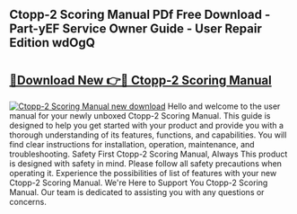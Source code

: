 ## Ctopp-2 Scoring Manual PDf Free Download - Part-yEF Service Owner Guide - User Repair Edition wdOgQ

# <h2><a href="http://bc36408.oget.top/?id=Ctopp-2+Scoring+Manual">🔗Download New 👉🔴 Ctopp-2 Scoring Manual</a></h2>

[![Ctopp-2 Scoring Manual new download](https://i.imgur.com/5g1atiW.png)](http://bc36408.oget.top/?id=Ctopp-2+Scoring+Manual)
Hello and welcome to the user manual for your newly unboxed Ctopp-2 Scoring Manual. This guide is designed to help you get started with your product and provide you with a thorough understanding of its features, functions, and capabilities. You will find clear instructions for installation, operation, maintenance, and troubleshooting. Safety First Ctopp-2 Scoring Manual, Always This product is designed with safety in mind. Please follow all safety precautions when operating it. Experience the possibilities of list of features with your new Ctopp-2 Scoring Manual. We're Here to Support You Ctopp-2 Scoring Manual. Our team is dedicated to assisting you with any questions or concerns.
